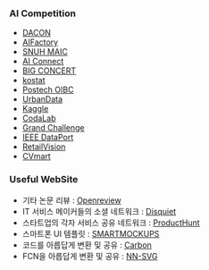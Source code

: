 ### AI Competition
  - [DACON](https://dacon.io/)  
  - [AIFactory](https://aifactory.space/)
  - [SNUH MAIC](https://maic.or.kr/)
  - [AI Connect](https://aiconnect.kr/competition/list)
  - [BIG CONCERT](https://www.bigcontest.or.kr/benefit/award.php#bt01)  
  - [kostat](https://data.kostat.go.kr/sbchome/index.do)
  - [Postech OIBC](https://competition.postech.ac.kr/)
  - [UrbanData](https://urbandatathon.com/hackathon/scheduleDetail/1000)
  - [Kaggle](https://www.kaggle.com/)
  - [CodaLab](https://codalab.lisn.upsaclay.fr/)
  - [Grand Challenge](https://grand-challenge.org/)
  - [IEEE DataPort](https://ieee-dataport.org/data-competitions)
  - [RetailVision](https://retailvisionworkshop.github.io/?spm=5176.12281976.0.0.40bc11a2vE664T#speakers)
  - [CVmart](https://www.cvmart.net/)



### Useful WebSite
  - 기타 논문 리뷰 : [Openreview](https://openreview.net/)  
  - IT 서비스 메이커들의 소셜 네트워크 : [Disquiet](https://disquiet.io/)
  - 스타트업의 각자 서비스 공유 네트워크 : [ProductHunt](https://www.producthunt.com/)
  - 스마트폰 UI 템플릿 : [SMARTMOCKUPS](https://smartmockups.com/mockups/smartphone?filter=free&page=2)
  - 코드를 아릅답게 변환 및 공유 : [Carbon](https://carbon.now.sh/?bg=rgba%28171%2C+184%2C+195%2C+1%29&t=nord&wt=none&l=auto&width=680&ds=true&dsyoff=20px&dsblur=68px&wc=true&wa=true&pv=56px&ph=56px&ln=false&fl=1&fm=Hack&fs=14px&lh=133%25&si=false&es=2x&wm=false&code=const%2520pluckDeep%2520%253D%2520key%2520%253D%253E%2520obj%2520%253D%253E%2520key.split%28%27.%27%29.reduce%28%28accum%252C%2520key%29%2520%253D%253E%2520accum%255Bkey%255D%252C%2520obj%29%250A%25E3%2585%2588%250Aconst%2520compose%2520%253D%2520%28...fns%29%2520%253D%253E%2520res%2520%253D%253E%2520fns.reduce%28%28accum%252C%2520next%29%2520%253D%253E%2520next%28accum%29%252C%2520res%29%250A%250Aconst%2520unfold%2520%253D%2520%28f%252C%2520seed%29%2520%253D%253E%2520%257B%250A%2520%2520const%2520go%2520%253D%2520%28f%252C%2520seed%252C%2520acc%29%2520%253D%253E%2520%257B%250A%2520%2520%2520%2520const%2520res%2520%253D%2520f%28seed%29%250A%2520%2520%2520%2520return%2520res%2520%253F%2520go%28f%252C%2520res%255B1%255D%252C%2520acc.concat%28%255Bres%255B0%255D%255D%29%29%2520%253A%2520acc%250A%2520%2520%257D%250A%2520%2520return%2520go%28f%252C%2520seed%252C%2520%255B%255D%29%250A%257D)
  - FCN을 아릅답게 변환 및 공유  : [NN-SVG](http://alexlenail.me/NN-SVG/index.html)
  
